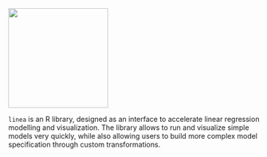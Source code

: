 <img src="https://raw.githubusercontent.com/paladinic/data/main/logo.pngg" width="200px"/>

`linea` is an R library, designed as an interface to accelerate linear regression modelling and visualization. The library allows to run and visualize simple models very quickly, while also allowing users to build more complex model specification through custom transformations.
